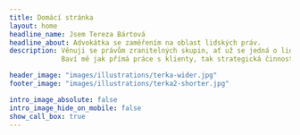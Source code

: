 ```yaml
---
title: Domácí stránka
layout: home
headline_name: Jsem Tereza Bártová
headline_about: Advokátka se zaměřením na oblast lidských práv.
description: Věnuji se právům zranitelných skupin, ať už se jedná o lidi se zdravotním znevýhodněním, duševním onemocněním, seniory nebo děti v těžké životní situaci.
             Baví mě jak přímá práce s klienty, tak strategická činnost zaměřená na systematické zlepšování postavení lidí v obtížných životních situacích

header_image: "images/illustrations/terka-wider.jpg"
footer_image: "images/illustrations/terka2-shorter.jpg"

intro_image_absolute: false
intro_image_hide_on_mobile: false
show_call_box: true
---
```

